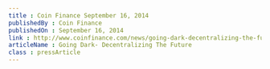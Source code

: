 ```yaml
---
title : Coin Finance September 16, 2014
publishedBy : Coin Finance
publishedOn : September 16, 2014
link : http://www.coinfinance.com/news/going-dark-decentralizing-the-future
articleName : Going Dark- Decentralizing The Future
class : pressArticle
---
```

